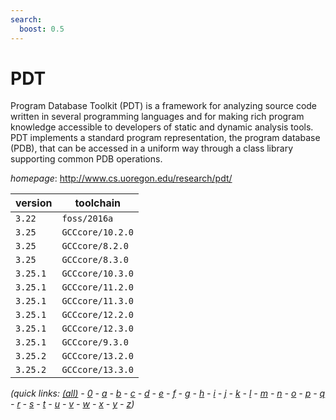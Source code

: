 ```yaml
---
search:
  boost: 0.5
---
```

# PDT

Program Database Toolkit (PDT) is a framework for analyzing source  code written in several programming languages and for making rich program knowledge  accessible to developers of static and dynamic analysis tools. PDT implements a standard  program representation, the program database (PDB), that can be accessed in a uniform way  through a class library supporting common PDB operations.

*homepage*: <http://www.cs.uoregon.edu/research/pdt/>

version | toolchain
--------|----------
``3.22`` | ``foss/2016a``
``3.25`` | ``GCCcore/10.2.0``
``3.25`` | ``GCCcore/8.2.0``
``3.25`` | ``GCCcore/8.3.0``
``3.25.1`` | ``GCCcore/10.3.0``
``3.25.1`` | ``GCCcore/11.2.0``
``3.25.1`` | ``GCCcore/11.3.0``
``3.25.1`` | ``GCCcore/12.2.0``
``3.25.1`` | ``GCCcore/12.3.0``
``3.25.1`` | ``GCCcore/9.3.0``
``3.25.2`` | ``GCCcore/13.2.0``
``3.25.2`` | ``GCCcore/13.3.0``


*(quick links: [(all)](../index.md) - [0](../0/index.md) - [a](../a/index.md) - [b](../b/index.md) - [c](../c/index.md) - [d](../d/index.md) - [e](../e/index.md) - [f](../f/index.md) - [g](../g/index.md) - [h](../h/index.md) - [i](../i/index.md) - [j](../j/index.md) - [k](../k/index.md) - [l](../l/index.md) - [m](../m/index.md) - [n](../n/index.md) - [o](../o/index.md) - [p](../p/index.md) - [q](../q/index.md) - [r](../r/index.md) - [s](../s/index.md) - [t](../t/index.md) - [u](../u/index.md) - [v](../v/index.md) - [w](../w/index.md) - [x](../x/index.md) - [y](../y/index.md) - [z](../z/index.md))*

